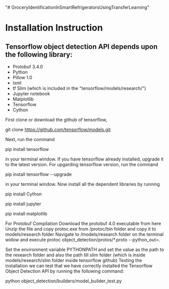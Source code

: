 "# GroceryIdentificationInSmartRefrigeratorsUsingTransferLearning" 

# Installation Instruction

## Tensorflow object detection API depends upon the following library:

-  Protobuf 3.4.0
-  Python
-  Pillow 1.0
-  lxml
-  tf Slim (which is included in the "tensorflow/models/research/")
-  Jupyter notebook
-  Matplotlib
-  Tensorflow
-  Cython

First clone or download the github of tensorflow,

git clone https://github.com/tensorflow/models.git

Next, run the command

pip install tensorflow

in your terminal window. If you have tensorflow already installed, upgrade it to the latest version. For upgarding tensorflow version, run the command

pip install tensorflow --upgrade

in your terminal window. Now install all the dependent libraries by running

pip install Cython

pip install jupyter

pip install matplotlib

For Protobuf Compilation 
Download the protobuf 4.0 executable from here
Unzip the file and copy protoc.exe from /protoc/bin folder and copy it to models/research folder
Navigate to /models/research folder on the terminal widow and execute
protoc object_detection/protos/*.proto --python_out=.

Set the environment variable PYTHONPATH and set the value as the path to the research folder and also the path till slim folder (which is inside models/research/slim folder inside tensorflow github)
Testing the installation 
we can test that we have correctly installed the Tensorflow Object Detection API by running the following command:

python object_detection/builders/model_builder_test.py
